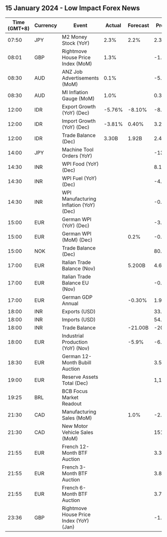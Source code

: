 ## 15 January 2024 - Low Impact Forex News

| Time (GMT+8) | Currency | Event | Actual | Forecast | Previous |
|------|----------|-------|--------|----------|----------|
| 07:50 | JPY | M2 Money Stock (YoY) | 2.3% | 2.2% | 2.3% |
| 08:01 | GBP | Rightmove House Price Index (MoM) | 1.3% |  | -1.9% |
| 08:30 | AUD | ANZ Job Advertisements (MoM) | 0.1% |  | -5.1% |
| 08:30 | AUD | MI Inflation Gauge (MoM) | 1.0% |  | 0.3% |
| 12:00 | IDR | Export Growth (YoY) (Dec) | -5.76% | -8.10% | -8.56% |
| 12:00 | IDR | Import Growth (YoY) (Dec) | -3.81% | 0.40% | 3.29% |
| 12:00 | IDR | Trade Balance (Dec) | 3.30B | 1.92B | 2.41B |
| 14:00 | JPY | Machine Tool Orders (YoY) |  |  | -13.6% |
| 14:30 | INR | WPI Food (YoY) (Dec) |  |  | 8.18% |
| 14:30 | INR | WPI Fuel (YoY) (Dec) |  |  | -4.61% |
| 14:30 | INR | WPI Manufacturing Inflation (YoY) (Dec) |  |  | -0.64% |
| 15:00 | EUR | German WPI (YoY) (Dec) |  |  | -3.6% |
| 15:00 | EUR | German WPI (MoM) (Dec) |  | 0.2% | -0.2% |
| 15:00 | NOK | Trade Balance (Dec) |  |  | 80.1B |
| 17:00 | EUR | Italian Trade Balance (Nov) |  | 5.200B | 4.699B |
| 17:00 | EUR | Italian Trade Balance EU (Nov) |  |  | -0.68B |
| 17:00 | EUR | German GDP Annual |  | -0.30% | 1.90% |
| 18:00 | INR | Exports (USD) |  |  | 33.90B |
| 18:00 | INR | Imports (USD) |  |  | 54.48B |
| 18:00 | INR | Trade Balance |  | -21.00B | -20.58B |
| 18:00 | EUR | Industrial Production (YoY) (Nov) |  | -5.9% | -6.6% |
| 18:30 | EUR | German 12-Month Bubill Auction |  |  | 3.565% |
| 19:00 | EUR | Reserve Assets Total (Dec) |  |  | 1,145.50B |
| 19:25 | BRL | BCB Focus Market Readout |  |  |  |
| 21:30 | CAD | Manufacturing Sales (MoM) |  | 1.0% | -2.8% |
| 21:30 | CAD | New Motor Vehicle Sales (MoM) |  |  | 151.1K |
| 21:55 | EUR | French 12-Month BTF Auction |  |  | 3.341% |
| 21:55 | EUR | French 3-Month BTF Auction |  |  | 3.844% |
| 21:55 | EUR | French 6-Month BTF Auction |  |  | 3.766% |
| 23:36 | GBP | Rightmove House Price Index (YoY) (Jan) |  |  | -1.1% |
